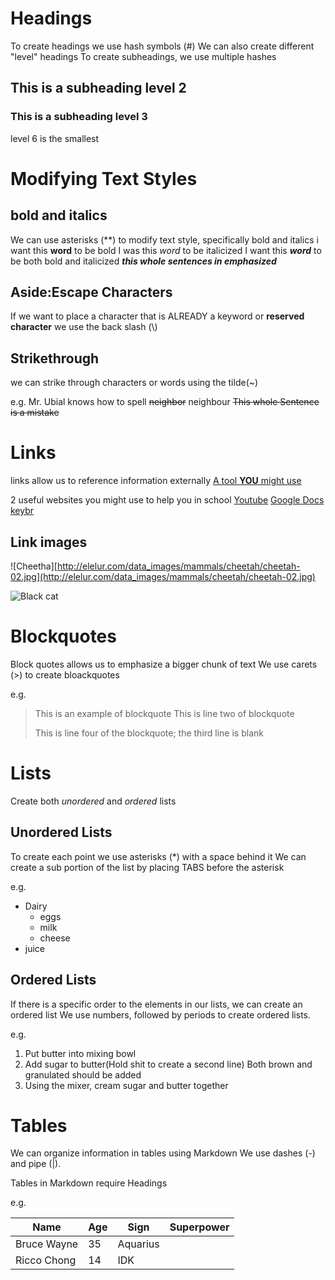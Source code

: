 # Headings
To create headings we use hash symbols (#)
We can also create different "level" headings
To create subheadings, we use multiple hashes

## This is a subheading level 2

### This is a subheading level 3

level 6 is the smallest

# Modifying Text Styles

## bold and italics
We can use asterisks (\**) to modify text style, specifically bold and italics
i want this **word** to be bold
I was this *word* to be italicized
I want this ***word*** to be both bold and italicized
***this whole sentences in emphasized***

## Aside:Escape Characters
If we want to place a character that is ALREADY a keyword or **reserved character** we use the back slash (\\) 


## Strikethrough 
we can strike through characters or words using the tilde(~)

e.g.
Mr. Ubial knows how to spell ~~neighbor~~ neighbour
~~This whole Sentence is a mistake~~

# Links
links allow us to reference information externally 
[A tool **YOU** might use](https://chat.openai.com)

2 useful websites you might use to help you in school 
[Youtube](https://www.youtube.com/)
[Google Docs](https://docs.google.com)
[keybr]()

## Link images
![Cheetha][http://elelur.com/data_images/mammals/cheetah/cheetah-02.jpg](http://elelur.com/data_images/mammals/cheetah/cheetah-02.jpg)

![Black cat](https://upload.wikimedia.org/wikipedia/commons/a/a3/81_INF_DIV_SSI.jpg)


# Blockquotes
Block quotes allows us to emphasize a bigger chunk of text 
We use carets (>) to create bloackquotes

e.g.

>This is an example of blockquote
>This is line two of blockquote
>
>This is line four of the blockquote; the third line is blank

# Lists
Create both *unordered* and *ordered* lists

## Unordered Lists
To create each point we use asterisks (\*) with a space behind it
We can create a sub portion of the list by placing TABS before the asterisk

e.g.
* Dairy
	* eggs
	* milk
	* cheese
* juice

## Ordered Lists
If there is a specific order to the elements in our lists, we can create an ordered list
We use numbers, followed by periods to create ordered lists.

e.g.

1. Put butter into mixing bowl
2. Add sugar to butter(Hold shit to create a second line)
   Both brown and granulated should be added
3. Using the mixer, cream sugar and butter together

# Tables
We can organize information in tables using Markdown
We use dashes (-) and pipe (|).

Tables in Markdown require Headings

e.g.

| Name    | Age   | Sign    |   Superpower    |
|---      | ---   | ---     |   ---           |
|Bruce Wayne | 35 | Aquarius|
|Ricco Chong | 14 | IDK |
